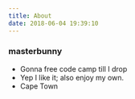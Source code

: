 ```yaml
---
title: About
date: 2018-06-04 19:39:10
---
```


### masterbunny
 * Gonna free code camp till I drop
 * Yep I like it; also enjoy my own.
 * Cape Town

